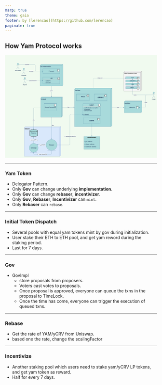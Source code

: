 ```yaml
---
marp: true
theme: gaia
footer: by [lerencao](https://github.com/lerencao)
paginate: true
---
```

<!--
class: lead invert
-->

## How Yam Protocol works

![width:850](./assets/images/yam.jpg)

---

### Yam Token


- Delegator Pattern.
- Only **Gov** can change underlying **implementation**.
- Only **Gov** can change **rebaser**, **incentivizer**.
- Only **Gov**, **Rebaser**, **Incentivizer** can `mint`.
- Only **Rebaser** can `rebase`.

---

### Initial Token Dispatch

- Several pools with equal yam tokens mint by gov during initialization.
- User stake their ETH to ETH pool, and get yam reword during the staking period.
- Last for 7 days.

---

### Gov

- GovImpl
  - store proposals from proposers.
  - Voters cast votes to proposals.
  - Once proposal is approved, everyone can queue the txns in the proposal to TimeLock.
  - Once the time has come, everyone can trigger the execution of queued txns.

---

### Rebase

- Get the rate of YAM/yCRV from Uniswap.
- based one the rate, change the scalingFactor

---

### Incentivize

- Another staking pool which users need to stake yam/yCRV LP tokens, and get yam token as reward.
- Half for every 7 days.